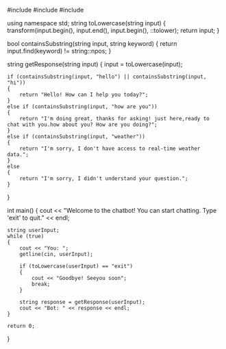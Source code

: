 #include <iostream>
#include <string>
#include <algorithm>

using namespace std;
string toLowercase(string input)
{
    transform(input.begin(), input.end(), input.begin(), ::tolower);
    return input;
}

bool containsSubstring(string input, string keyword)
{
    return input.find(keyword) != string::npos;
}

string getResponse(string input)
{
    input = toLowercase(input);

    if (containsSubstring(input, "hello") || containsSubstring(input, "hi"))
    {
        return "Hello! How can I help you today?";
    }
    else if (containsSubstring(input, "how are you"))
    {
        return "I'm doing great, thanks for asking! just here,ready to chat with you.how about you? How are you doing?";
    }
    else if (containsSubstring(input, "weather"))
    {
        return "I'm sorry, I don't have access to real-time weather data.";
    }
    else
    {
        return "I'm sorry, I didn't understand your question.";
    }
}

int main()
{
    cout << "Welcome to the chatbot! You can start chatting. Type 'exit' to quit." << endl;

    string userInput;
    while (true)
    {
        cout << "You: ";
        getline(cin, userInput);

        if (toLowercase(userInput) == "exit")
        {
            cout << "Goodbye! Seeyou soon";
            break;
        }

        string response = getResponse(userInput);
        cout << "Bot: " << response << endl;
    }

    return 0;
}
